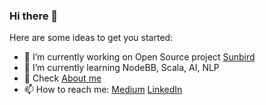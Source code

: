### Hi there 👋

Here are some ideas to get you started:

- 🔭 I’m currently working on Open Source project [Sunbird](http://sunbird.org/)
- 🌱 I’m currently learning NodeBB, Scala, AI, NLP
- 💬 Check [About me](https://about.me/jagshiremath) 
- 📫 How to reach me: [Medium](https://jaguhiremath62.medium.com/)  [LinkedIn](https://www.linkedin.com/in/jagadish-hiremath-59871681/)
